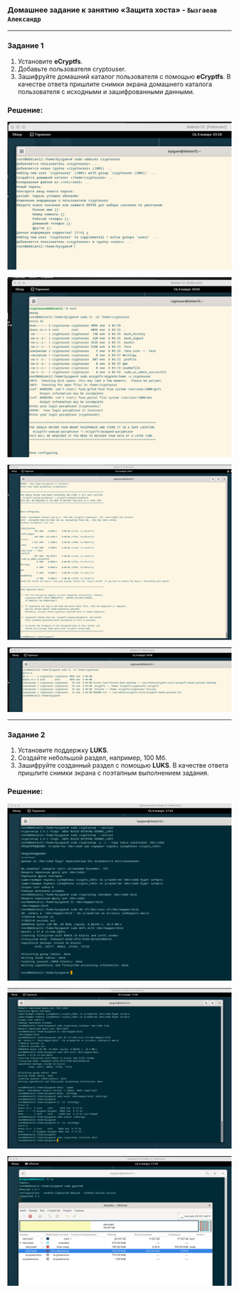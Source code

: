 ### Домашнее задание к занятию «Защита хоста» - `Бызгаеав Александр`  

---  

### Задание 1

1. Установите **eCryptfs**.
2. Добавьте пользователя cryptouser.
3. Зашифруйте домашний каталог пользователя с помощью **eCryptfs**.
В качестве ответа  пришлите снимки экрана домашнего каталога пользователя с исходными и зашифрованными данными.

### Решение:

![image](https://github.com/Byzgaev-I/Host-Protection/blob/main/Host-1.png)

![image](https://github.com/Byzgaev-I/Host-Protection/blob/main/Host%201-2.png)

![image](https://github.com/Byzgaev-I/Host-Protection/blob/main/Host-1-3.png)

![image](https://github.com/Byzgaev-I/Host-Protection/blob/main/Host-1-4.png)

---  
  
### Задание 2  

1. Установите поддержку **LUKS**.
2. Создайте небольшой раздел, например, 100 Мб.
3. Зашифруйте созданный раздел с помощью **LUKS**.
В качестве ответа пришлите снимки экрана с поэтапным выполнением задания.

### Решение:

![image](https://github.com/Byzgaev-I/Host-Protection/blob/main/Host-2-1.png)

![image](https://github.com/Byzgaev-I/Host-Protection/blob/main/Host-2-2.png)

![image](https://github.com/Byzgaev-I/Host-Protection/blob/main/Host-2-3.png)
